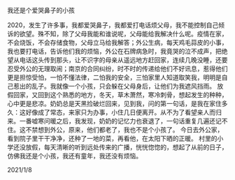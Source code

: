 我还是个爱哭鼻子的小孩

2020，发生了许多事，我都爱哭鼻子，我都爱打电话烦父母，我不能控制自己倾诉的欲望。殊不知，除了父母我能和谁说呢，父母能给我解决什么呢。疫情在家，不会烧饭，不会存储食物，父母立马给我解答；外公生病，每天鸡毛蒜皮的小事，我也要打电话，告诉他们我的烦恼，外公在石牌病急时，我竟哭的泣不成声，把绝望从电话这头传到那头，让不识字的母亲从遥远地方赶回家，连续几晚没睡，还要忍受外公的无理取闹；南京的合同纠纷，时不时的传递给他们不好讯息，惹得他们更是担惊受怕，一怕不懂法律，二怕我的安全，三怕家里人知道取笑我，明明是自己惹出的乱子。我就像一个小孩，只会躲在父母身后，让他们为我遮风挡雨。
放假回家，又回到这个熟悉的地方，冬天，草木萧然，寒冷刺骨，想起发生的种种，心中更是悲凉。奶奶总是天黑捡破烂回来，见到我，问的第一句话，是我在家住多久：这好像成了常态，来家只为办事，小住几日便离开。从不为了看望亲人而归来。一番嘘寒问暖之后，我发现，奶奶的记忆力也衰退了，一句话重复几遍还记不住。这不禁想到外公，原来，他们都老了，我也不是个小孩了。
今日去外公家，看到院子里干干净净，还种了一地的菜，再看他，在太阳下晒的正暖。
村里的小学还没放假，每天清晰的听到远处传来的广播，恍恍惚惚的，想起了从前的日子，仿佛我还是个小孩，我还有童年，我还没有烦恼。

2021/1/8
